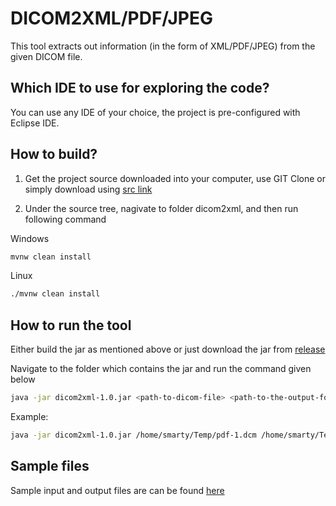 # DICOM2XML/PDF/JPEG

This tool extracts out information (in the form of XML/PDF/JPEG) from the given DICOM file.


## Which IDE to use for exploring the code?

You can use any IDE of your choice, the project is pre-configured with Eclipse IDE.

## How to build?

1. Get the project source downloaded into your computer, use GIT Clone or simply download using [src link](https://github.com/ronishraphael/dcm2xml/archive/refs/heads/master.zip)

2. Under the source tree, nagivate to folder dicom2xml, and then run following command

Windows

```bash
mvnw clean install
```

Linux

```bash
./mvnw clean install
```

## How to run the tool

Either build the jar as mentioned above or just download the jar from [release](https://github.com/ronishraphael/dcm2xml/blob/master/dicom2xml/release/dicom2xml-1.0.jar)

Navigate to the folder which contains the jar and run the command given below

```bash
java -jar dicom2xml-1.0.jar <path-to-dicom-file> <path-to-the-output-folder-which-will-be-created>
```

Example:

```bash
java -jar dicom2xml-1.0.jar /home/smarty/Temp/pdf-1.dcm /home/smarty/Temp/pdf-1-output
```

## Sample files 

Sample input and output files are can be found [here](https://github.com/ronishraphael/dcm2xml/tree/master/dicom2xml/release)